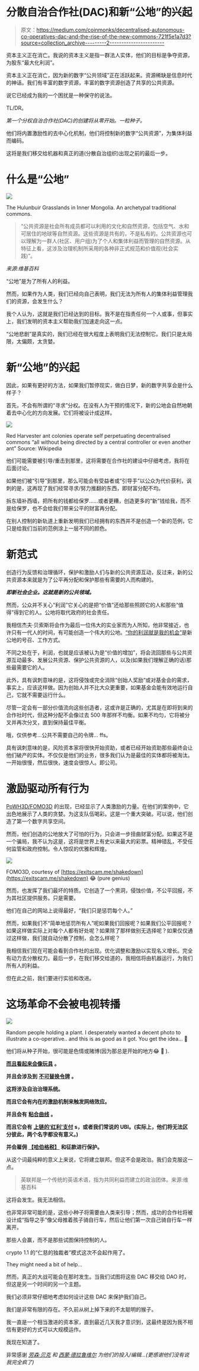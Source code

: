 # 分散自治合作社(DAC)和新“公地”的兴起

> 原文：<https://medium.com/coinmonks/decentralised-autonomous-co-operatives-dac-and-the-rise-of-the-new-commons-721f5e1a7d3?source=collection_archive---------2----------------------->

资本主义正在消亡。我说的资本主义是指一群法人实体，他们的目标是争夺资源，为股东“最大化利润”。

资本主义正在消亡，因为新的数字“公共领域”正在活跃起来。资源稀缺是信息时代的神话。我们有丰富的数字资源，丰富的数字资源创造了共享的公共资源。

说它已经成为我的一个困扰是一种保守的说法。

TL/DR。

*第一个分权自治合作社(DAC)的创建将从零开始。一粒种子。*

他们将内置激励性的去中心化机制，他们将控制新的数字“公共资源”，为集体利益而编码。

这将是我们移交给机器和真正的道(分散自治组织)出现之前的最后一步。

# **什么是“公地”**

![](img/fd4499ecc50789422c2c1090de939c5f.png)

The Hulunbuir Grasslands in Inner Mongolia. An archetypal traditional commons.

> “公共资源是社会所有成员都可以利用的文化和自然资源，包括空气、水和可居住的地球等自然资源。这些资源是共有的，不是私有的。公共资源也可以理解为一群人(社区、用户组)为了个人和集体利益而管理的自然资源。从特征上看，这涉及治理机制所采用的各种非正式规范和价值观(社会实践)”。

*来源:维基百科*

“公地”是为了所有人的利益。

然而，如果作为人类，我们已经向自己表明，我们无法为所有人的集体利益管理我们的资源，会发生什么？

我个人认为，这就是我们已经达到的目标。我不是在指责任何一个人或事，但事实上，我们发明的资本主义帮助我们加速走向这一点。

“公地悲剧”是真实的，我们已经在很大程度上表明我们无法控制它。我们只是太局限，太偏颇，太贪婪。

# 新“公地”的兴起

因此，如果有更好的方法，如果我们暂停现实，做白日梦，新的数字共享会是什么样子？

首先，不会有所谓的“寻求”分权。在没有人为干预的情况下，新的公地会自然地朝着去中心化的方向发展。它们将被设计成这样。

![](img/ef3398507e632395a5fabcd8e0ca60f5.png)

Red Harvester ant colonies operate self perpetuating decentralised commons “all without being directed by a central controller or even another ant” Source: Wikipedia

他们可能需要被引导/重击到那里，这将需要在合作社的建设中仔细考虑，我将在后面讨论。

如果他们被“引导”到那里，那么可能会有受益者或“引导手”以公众为代价获利，讽刺的是，这再现了我们经常寻求/努力推翻的东西，即财富分配不均。

拆东墙补西墙，把所有的钱都给保罗……或者更糟，创造更多的“新”钱给我，而不是给保罗，也不会给我们带来公平的财富再分配。

在别人控制的新轨道上重新发明我们已经拥有的东西并不是创造一个新的范例，它只是给我们当前的范例涂上一层不同的颜色。

# 新范式

创造行为反馈和治理循环，保护和激励人们与新的公共资源互动，反过来，新的公共资源本来就是为了公平再分配和保护那些有需要的人而构建的。

***即新社会企业。这就是新的公共领域。***

然而，公众并不关心“利润”它关心的是把“价值”还给那些照顾它的人和那些“值得”得到它的人。公地将取代政府的社会责任。

我相信杰夫·贝索斯将会作为最后一位伟大的实业家而为人所知，他非常接近，也许只有一代人的时间，有可能创造一个伟大的公地。[“你的利润就是我的机会”](https://www.inc.com/jessica-stillman/7-jeff-bezos-quotes-that-will-make-you-rethink-success.html)是新公地的号召、工作方式。

不同之处在于，利润，也就是应该被认为是“价值的增加”，将会流回那些与公共资源互动最多、发展公共资源、保护公共资源的人，以及(如果我们理解正确的话)那些最需要它的人。

此外，具有讽刺意味的是，这将侵蚀或完全消除“创始人奖励”或对基金会的需求，事实上，应该这样做。因为创始人并不比大众更重要，如果基金会能有效地运行自己，它就不需要运行什么。

尽管一定会有一部分价值流向这些创造者，这或许是正确的，尤其是在即将到来的合作社时代，但这种分配不会像过去 500 年那样不均衡。如果不均匀，它将被分叉并再次分叉，直到保持最佳平衡。

哦，仅供参考…公共不需要自己的令牌… ffs。

具有讽刺意味的是，风险资本家将很快开始资助，或者已经开始资助那些最终会让他们破产的实体。不仅仅是他们的业务，很多我们认为是最佳的实体都将被淘汰。一开始很慢，然后很快，速度会很惊人。即公司。

# 激励驱动所有行为

[PoWH3D/FOMO3D](https://exitscam.me/) 的出现，已经显示了人类激励的力量。在他们的案例中，它出色地展示了人类的贪婪。为这支队伍喝彩。这是一个重大突破。可以说，他们创造了第一个数字共享空间。

然而，他们创造的公地放大了可怕的行为，只会进一步扭曲财富分配。如果这不是一个骗局，我不认为这是，这将是世界上有史以来最大的彩票。精神错乱，不受任何监管和政府控制。令人惊叹的优雅和辉煌。

![](img/8045bbbd1e188f9f4a7fc5cd6242453b.png)

FOMO3D, courtesy of [https://exitscam.me/shakedown](https://exitscam.me/shakedown) 😂 (pure genius)

然而，也发挥了我们最坏的特质。它创造了一个黑洞，侵蚀价值，不公平回报，不为其社区提供服务。只是需要。

他们在自己的网站上说得最好，“我们只是惩罚每个人。”

然而，如果我们不“简单地惩罚所有人”呢如果我们回报呢？如果我们公平回报呢？如果这样做实际上对每个人都有好处呢？如果除了那样做别无选择呢？如果仅仅通过这样做，我们就自动分散了控制，会怎么样呢？

我相信我们现在可能会看到合作社的出现。优化调整和激励以实现名义增长。完全有动力去分散权力。最后一步，在我们移交给道的，我相信将由机器运行，为我们所有人的利益。

但在此之前，我们要进行实验和改进。

# 这场革命不会被电视转播

![](img/17bfb3befec93ff5942cc82d3c4a953a.png)

Random people holding a plant. I desperately wanted a decent photo to illustrate a co-operative.. and this is as good as it got. You get the idea… 🧐

他们将从种子开始，很可能是色情或赌博(因为那总是开始的地方😂 🧐 ).

[**而且看起来会像玩具**](http://cdixon.org/2010/01/03/the-next-big-thing-will-start-out-looking-like-a-toy/) **。**

**并且会涉及到** [**不可替换令牌**](https://avc.com/2018/05/video-of-the-week-dieter-shirley-and-non-fungible-tokens/) **。**

**这将涉及自治治理系统。**

**而且它会有内在的激励机制来触发网络效应。**

**并且会有** [**粘合曲线**](/@simondlr/tokens-2-0-curved-token-bonding-in-curation-markets-1764a2e0bee5) **。**

**而且它会有** [**上链的‘红利’支付**](https://twitter.com/lwsnbaker/status/1020177049674059776) **s，或者我们常说的 UBI。(实际上，他们将无法区分彼此，两个名字都没有意义。)**

**并会雇佣** [**【哈伯格税】**](/@simondlr/what-is-harberger-tax-where-does-the-blockchain-fit-in-1329046922c6) **和征款进行保护。**

从这个词最纯粹的意义上来说，它将建立联邦。但这不会是政治。我们会克服这一点。

> 英联邦是一个传统的英语术语，指为共同利益而建立的政治团体。来源:维基百科

这将会发生。我无法相信。

也非常非常可能的是，这些小种子将需要由人类来引导；然而，成功的合作社将被设计成“指导之手”像父母推着孩子骑自行车，然后让他们第一次自己骑自行车一样离开。

那些人会赢，而不是那些试图保持控制的人。

crypto 1.1 的“仁慈的独裁者”模式这次不会起作用了。

They might need a bit of help…

然而，真正的大战可能会在那时发生。当我们试图将这些 DAC 移交给 DAO 时，但这是另一个时间的另一个主题。

我们必须非常仔细地考虑如何设计这些 DAC 来保护我们自己。

我们是非常有限的存在。不久前从树上掉下来的不太聪明的猴子。

我一直是一个相当激进的资本家，直到最近几天我才意识到，这最终是因为我不相信有更好的方式可以大规模运作。

我现在知道了。

非常感谢 [*劳森·贝克*](/@lwsnbaker) *和* [*西蒙·德拉鲁维尔*](/@simondlr) *为他们的投入/编辑…(更感谢他们没有说我完全疯了)*